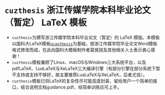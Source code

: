 # `cuzthesis` 浙江传媒学院本科毕业论文（暂定） LaTeX 模板

* `cuzthesis`为撰写浙江传媒学院本科毕业论文（暂定）的 LaTeX 模版。本模板以国科大LaTeX模板[`ucasthesis`](https://github.com/mohuangrui/ucasthesis)为基础，按浙江传媒学院毕业论文Word模板格式修改而成，在此向国科大模板制作者莫晃锐及其他相关人士表示衷心感谢！
* `cuzthesis`模板兼顾了Linux、macOS与Windows三大系统平台，以及pdfLaTeX、LuaLaTeX与XeLaTeX三大编译引擎（有部分引擎在部分系统下暂不支持或支持不够好，故主要推荐LuaLaTeX与XeLaTeX，后者尤佳）。
* `cuzthesis`模板已将LaTeX的复杂性尽可能高度封装，留给用户一个简单的接口，结合说明文档guidance.pdf，经简单训练应可上手。
